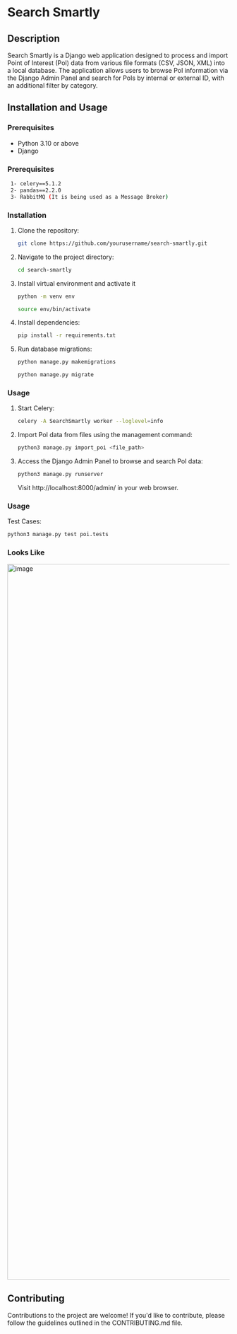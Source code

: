 # Search Smartly

## Description

Search Smartly is a Django web application designed to process and import Point of Interest (PoI) data from various file formats (CSV, JSON, XML) into a local database. The application allows users to browse PoI information via the Django Admin Panel and search for PoIs by internal or external ID, with an additional filter by category.

## Installation and Usage

### Prerequisites

- Python 3.10 or above
- Django

### Prerequisites
  ```bash
   1- celery==5.1.2
   2- pandas==2.2.0
   3- RabbitMQ (It is being used as a Message Broker)
   ```
### Installation

1. Clone the repository:

   ```bash
   git clone https://github.com/yourusername/search-smartly.git
   ```

2. Navigate to the project directory:

   ```bash
   cd search-smartly
   ```

3. Install virtual environment and activate it

    ```bash
   python -m venv env
   ```

   ```bash
   source env/bin/activate
   ```

5. Install dependencies:

   ```bash
   pip install -r requirements.txt
   ```

6. Run database migrations:

   ```bash
   python manage.py makemigrations
   ```
   
   ```bash
   python manage.py migrate
   ```

### Usage

1. Start Celery:
   ```bash
   celery -A SearchSmartly worker --loglevel=info
   ```
     
2. Import PoI data from files using the management command:

   ```bash
   python3 manage.py import_poi <file_path>
   ```

3. Access the Django Admin Panel to browse and search PoI data:

   ```bash
   python3 manage.py runserver
   ```

   Visit http://localhost:8000/admin/ in your web browser.

### Usage

Test Cases:
```bash
python3 manage.py test poi.tests
```


### Looks Like
 <img width="1619" alt="image" src="https://github.com/Chsaleem31/search_smartly/assets/119432487/d7c79baa-166b-4d89-8267-7a69c755aa78">

## Contributing

Contributions to the project are welcome! If you'd like to contribute, please follow the guidelines outlined in the CONTRIBUTING.md file.

